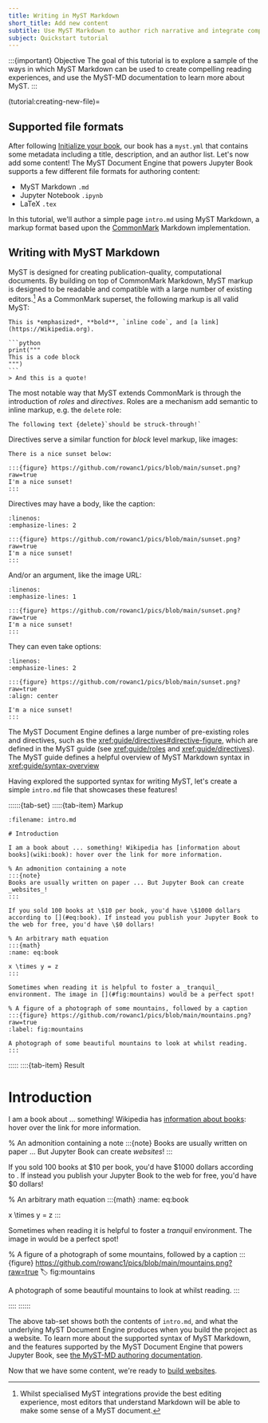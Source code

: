 ```yaml
---
title: Writing in MyST Markdown
short_title: Add new content
subtitle: Use MyST Markdown to author rich narrative and integrate computation.
subject: Quickstart tutorial
---
```


:::{important} Objective
The goal of this tutorial is to explore a sample of the ways in which MyST Markdown can be used to create compelling reading experiences, and use the MyST-MD documentation to learn more about MyST.
:::

(tutorial:creating-new-file)=

## Supported file formats

After following [Initialize your book](../getting-started/init.md), our book has a `myst.yml` that contains some metadata including a title, description, and an author list. Let's now add some content! The MyST Document Engine that powers Jupyter Book supports a few different file formats for authoring content:

- MyST Markdown `.md`
- Jupyter Notebook `.ipynb`
- LaTeX `.tex`

In this tutorial, we'll author a simple page `intro.md` using MyST Markdown, a markup format based upon the [CommonMark](https://commonmark.org/) Markdown implementation.

## Writing with MyST Markdown

MyST is designed for creating publication-quality, computational documents. By building on top of CommonMark Markdown, MyST markup is designed to be readable and compatible with a large number of existing editors.[^compat] As a CommonMark superset, the following markup is all valid MyST:

````{myst}
This is *emphasized*, **bold**, `inline code`, and [a link](https://Wikipedia.org).

```python
print("""
This is a code block
""")
```
> And this is a quote!
````

The most notable way that MyST extends CommonMark is through the introduction of _roles_ and _directives_. Roles are a mechanism add semantic to inline markup, e.g. the `delete` role:

```{myst}
The following text {delete}`should be struck-through!`
```

Directives serve a similar function for _block_ level markup, like images:

```{myst}
There is a nice sunset below:

:::{figure} https://github.com/rowanc1/pics/blob/main/sunset.png?raw=true
I'm a nice sunset!
:::
```

Directives may have a body, like the caption:

```{code} markdown
:linenos:
:emphasize-lines: 2

:::{figure} https://github.com/rowanc1/pics/blob/main/sunset.png?raw=true
I'm a nice sunset!
:::
```

And/or an argument, like the image URL:

```{code} markdown
:linenos:
:emphasize-lines: 1

:::{figure} https://github.com/rowanc1/pics/blob/main/sunset.png?raw=true
I'm a nice sunset!
:::
```

They can even take options:

```{code} markdown
:linenos:
:emphasize-lines: 2

:::{figure} https://github.com/rowanc1/pics/blob/main/sunset.png?raw=true
:align: center

I'm a nice sunset!
:::
```

The MyST Document Engine defines a large number of pre-existing roles and directives, such as the <xref:guide/directives#directive-figure>, which are defined in the MyST guide (see <xref:guide/roles> and <xref:guide/directives>). The MyST guide defines a helpful overview of MyST Markdown syntax in <xref:guide/syntax-overview>

Having explored the supported syntax for writing MyST, let's create a simple `intro.md` file that showcases these features!

::::::{tab-set}
:::::{tab-item} Markup

```{code} markdown
:filename: intro.md

# Introduction

I am a book about ... something! Wikipedia has [information about books](wiki:book): hover over the link for more information.

% An admonition containing a note
:::{note}
Books are usually written on paper ... But Jupyter Book can create _websites_!
:::

If you sold 100 books at \$10 per book, you'd have \$1000 dollars according to [](#eq:book). If instead you publish your Jupyter Book to the web for free, you'd have \$0 dollars!

% An arbitrary math equation
:::{math}
:name: eq:book

x \times y = z
:::

Sometimes when reading it is helpful to foster a _tranquil_ environment. The image in [](#fig:mountains) would be a perfect spot!

% A figure of a photograph of some mountains, followed by a caption
:::{figure} https://github.com/rowanc1/pics/blob/main/mountains.png?raw=true
:label: fig:mountains

A photograph of some beautiful mountains to look at whilst reading.
:::

```

:::::
::::{tab-item} Result

# Introduction

I am a book about ... something! Wikipedia has [information about books](wiki:book): hover over the link for more information.

% An admonition containing a note
:::{note}
Books are usually written on paper ... But Jupyter Book can create _websites_!
:::

If you sold 100 books at \$10 per book, you'd have \$1000 dollars according to [](#eq:book). If instead you publish your Jupyter Book to the web for free, you'd have \$0 dollars!

% An arbitrary math equation
:::{math}
:name: eq:book

x \times y = z
:::

Sometimes when reading it is helpful to foster a _tranquil_ environment. The image in [](#fig:mountains) would be a perfect spot!

% A figure of a photograph of some mountains, followed by a caption
:::{figure} https://github.com/rowanc1/pics/blob/main/mountains.png?raw=true
:label: fig:mountains

A photograph of some beautiful mountains to look at whilst reading.
:::

::::
::::::

The above tab-set shows both the contents of `intro.md`, and what the underlying MyST Document Engine produces when you build the project as a website. To learn more about the supported syntax of MyST Markdown, and the features supported by the MyST Document Engine that powers Jupyter Book, see [the MyST-MD authoring documentation](xref:guide/frontmatter).

Now that we have some content, we're ready to [build websites](./build-websites.md).

[^compat]: Whilst specialised MyST integrations provide the best editing experience, most editors that understand Markdown will be able to make some sense of a MyST document.
